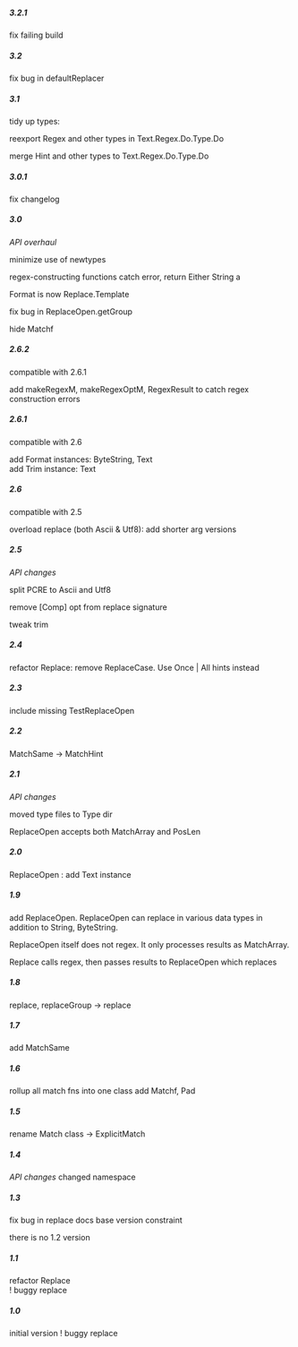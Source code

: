 #####   3.2.1
  fix failing build
    
#####   3.2
  fix bug in defaultReplacer  

#####   3.1
  tidy up types: 
    
  reexport Regex and other types in Text.Regex.Do.Type.Do

  merge Hint and other types to Text.Regex.Do.Type.Do

#####   3.0.1
  fix changelog   

#####   3.0
  *API overhaul*

  minimize use of newtypes

  regex-constructing functions catch error, return Either String a

  Format is now Replace.Template

  fix bug in ReplaceOpen.getGroup    

  hide Matchf

#####   2.6.2
  compatible with 2.6.1
  
  add makeRegexM, makeRegexOptM, RegexResult to catch regex construction errors

#####   2.6.1
  compatible with 2.6
  
  add Format instances: ByteString, Text   
  add Trim instance: Text   
    

#####   2.6
  compatible with 2.5   
  
  overload replace (both Ascii & Utf8): add shorter arg versions  

#####   2.5
  *API changes*

  split PCRE to Ascii and Utf8

  remove \[Comp\] opt from replace signature   

  tweak trim  

#####   2.4
  refactor Replace: remove ReplaceCase. Use Once | All hints instead  
 
#####   2.3 
  include missing TestReplaceOpen 
    
#####   2.2 
  MatchSame -> MatchHint    

#####   2.1 
  *API changes*

  moved type files to Type dir   

  ReplaceOpen accepts both MatchArray and PosLen
    
#####   2.0 
  ReplaceOpen : add Text instance
    
#####   1.9 
  add ReplaceOpen. ReplaceOpen can replace in various data types in addition to String, ByteString. 

  ReplaceOpen itself does not regex. It only processes results as MatchArray. 

  Replace calls regex, then passes results to ReplaceOpen which replaces
    
#####   1.8 
  replace, replaceGroup -> replace

#####   1.7 
  add MatchSame

#####   1.6
  rollup all match fns into one class
  add Matchf, Pad

#####   1.5
  rename Match class -> ExplicitMatch

#####   1.4
  *API changes*
  changed namespace                                         

#####   1.3
  fix bug in replace
  docs
  base version constraint
  
    
there is no 1.2 version
  
#####   1.1
  refactor Replace  
  ! buggy replace

#####   1.0
  initial version 
  ! buggy replace         